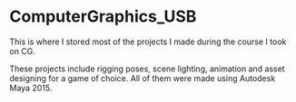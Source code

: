 # ComputerGraphics_USB
This is where I stored most of the projects I made during the course I took on CG.

These projects include rigging poses, scene lighting, animation and asset designing for a game of choice.
All of them were made using Autodesk Maya 2015.
